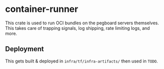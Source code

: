 # container-runner

This crate is used to run OCI bundles on the pegboard servers themselves. This takes care of trapping signals,
log shipping, rate limiting logs, and more.

## Deployment

This gets built & deployed in `infra/tf/infra-artifacts/` then used in `TODO`.
